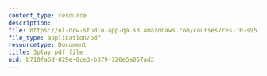 ```yaml
---
content_type: resource
description: ''
file: https://ol-ocw-studio-app-qa.s3.amazonaws.com/courses/res-10-s95-physics-of-covid-19-transmission-fall-2020/b710fa6d829e0ce3b379720e5a057ad3_jz3HWBmruo.pdf
file_type: application/pdf
resourcetype: Document
title: 3play pdf file
uid: b710fa6d-829e-0ce3-b379-720e5a057ad3
---
```

